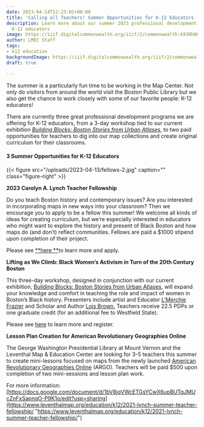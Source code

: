 ```yaml
---
date: 2023-04-14T12:23:02+00:00
title: 'Calling all Teachers! Summer Opportunities for K-12 Educators '
description: Learn more about our summer 2023 professional development programs for
  K-12 educators
image: https://iiif.digitalcommonwealth.org/iiif/2/commonwealth:k930h865k/full/2000,/0/default.jpg
author: LMEC Staff
tags:
- k12 education
backgroundImage: https://iiif.digitalcommonwealth.org/iiif/2/commonwealth:k930h865k/full/2000,/0/default.jpg
draft: true

---
```

The summer is a particularly fun time to be working in the Map Center. Not only do visitors from around the world visit the Boston Public Library but we also get the chance to work closely with some of our favorite people: K-12 educators!

There are currently three great professional development programs we are offering for K-12 educators, from a 3-day workshop tied to our current exhibition [_Building Blocks: Boston Stories from Urban Atlases_](https://www.leventhalmap.org/digital-exhibitions/building-blocks/), to two paid opportunities for teachers to dig into our map collections and create original curriculum for their classrooms.

#### 3 Summer Opportunities for K-12 Educators

{{< figure src="/uploads/2023-04-13/fellows-2.jpg" caption="" class="figure-right" >}}

**2023 Carolyn A. Lynch Teacher Fellowship**

Do you teach Boston history and contemporary issues? Are you interested in incorporating maps in new ways into your classroom? Then we encourage you to apply to be a fellow this summer! We welcome all kinds of ideas for creating curriculum, but we’re especially interested in educators who might want to explore the history and present of Black Boston and how maps do (and don’t) reflect communities. Fellows are paid a $1000 stipend upon completion of their project.

Please see [**here **](https://www.leventhalmap.org/education/k12/2021-lynch-summer-teacher-fellowship/)to learn more and apply. 

**Lifting as We Climb: Black Women’s Activism in Turn of the 20th Century Boston**

This three-day workshop, designed in conjunction with our current exhibition, [Building Blocks: Boston Stories from Urban Atlases](https://www.leventhalmap.org/digital-exhibitions/building-blocks/), will expand your knowledge and comfort in teaching the role and impact of women in Boston’s Black history. Presenters include artist and Educator [L’Merchie Frazier](http://lmerchiefrazier.org/) and Scholar and Author [Lois Brown.](https://english.asu.edu/content/lois-brown) Teachers receive 22.5 PDPs or one graduate credit (for an additional fee to Westfield State).

Please see [here](https://www.leventhalmap.org/education/k12/2021-lynch-summer-teacher-fellowship/) to learn more and register. 

**Lesson Plan Creation for American Revolutionary Geographies Online**

The George Washington Presidential Library at Mount Vernon and the Leventhal Map & Education Center are looking for 3-5 teachers this summer to create mini-lessons focused on maps from the newly launched [American Revolutionary Geographies Online](https://www.argomaps.org/) (ARGO). Teachers will be paid $500 upon completion of two mini-sessions and lesson plan work.

For more information: [https://docs.google.com/document/d/1bV8jqVWcETGsYCwX6upBUTqJMUcZnFxSapnqO-P9K1o/edit?usp=sharing](https://www.leventhalmap.org/education/k12/2021-lynch-summer-teacher-fellowship/ "https://www.leventhalmap.org/education/k12/2021-lynch-summer-teacher-fellowship/")